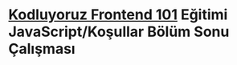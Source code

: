 # [Kodluyoruz Frontend 101](https://github.com/hakanyalcinkaya/kodluyoruz-frontend-101-egitimi) Eğitimi JavaScript/Koşullar Bölüm Sonu Çalışması

